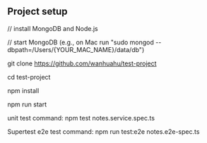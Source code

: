 ## Project setup
// install MongoDB and Node.js

// start MongoDB (e.g., on Mac run "sudo mongod --dbpath=/Users/{YOUR_MAC_NAME}/data/db")

git clone https://github.com/wanhuahu/test-project

cd test-project

npm install

npm run start

unit test command: npm test notes.service.spec.ts

Supertest e2e test command: npm run test:e2e notes.e2e-spec.ts
